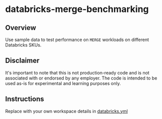 # databricks-merge-benchmarking

## Overview
Use sample data to test performance on `MERGE` workloads on different Databricks SKUs.

## Disclaimer
It's important to note that this is not production-ready code and is not associated with or endorsed by any employer. The code is intended to be used as-is for experimental and learning purposes only.

## Instructions
Replace with your own workspace details in [databricks.yml](./databricks-merge-benchmarking/databricks.yml)